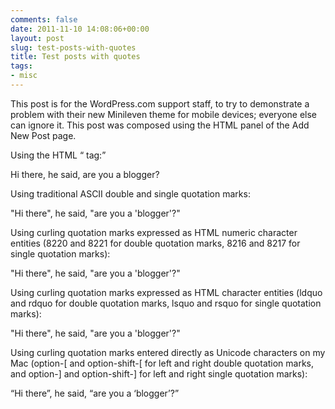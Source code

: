 ```yaml
---
comments: false
date: 2011-11-10 14:08:06+00:00
layout: post
slug: test-posts-with-quotes
title: Test posts with quotes
tags:
- misc
---
```


This post is for the WordPress.com support staff, to try to demonstrate a problem with their new Minileven theme for mobile devices; everyone else can ignore it. This post was composed using the HTML panel of the Add New Post page.

Using the HTML <q> tag:

Hi there, he said, are you a blogger?

Using traditional ASCII double and single quotation marks:

"Hi there", he said, "are you a 'blogger'?"

Using curling quotation marks expressed as HTML numeric character entities (8220 and 8221 for double quotation marks, 8216 and 8217 for single quotation marks):

"Hi there", he said, "are you a 'blogger'?"

Using curling quotation marks expressed as HTML character entities (ldquo and rdquo for double quotation marks, lsquo and rsquo for single quotation marks):

"Hi there", he said, "are you a 'blogger'?"

Using curling quotation marks entered directly as Unicode characters on my Mac (option-[ and option-shift-[ for left and right double quotation marks,  and option-] and option-shift-] for left and right single quotation marks):

“Hi there”, he said, “are you a ‘blogger’?”
